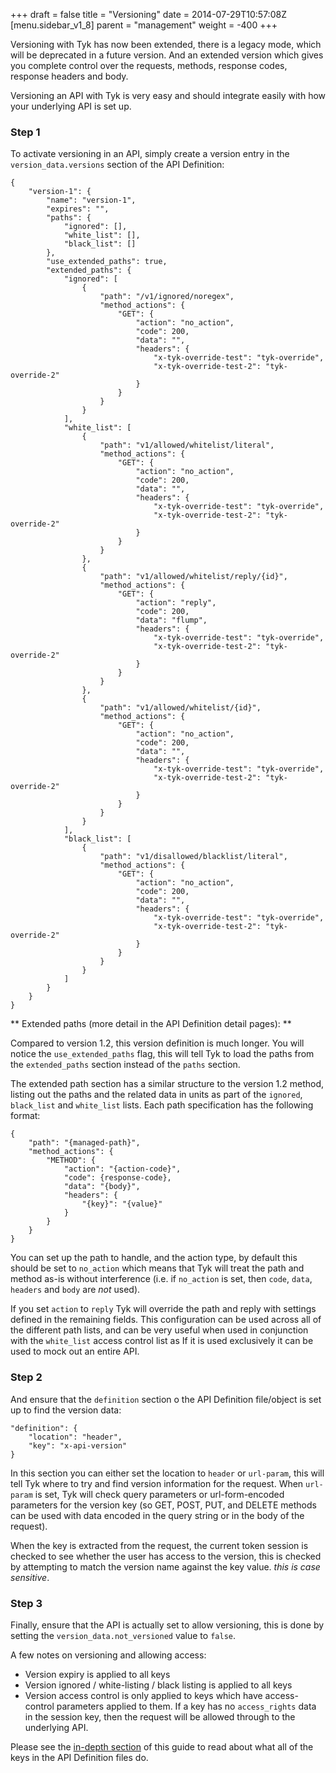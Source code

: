 +++
draft = false
title = "Versioning"
date = 2014-07-29T10:57:08Z
[menu.sidebar_v1_8]
    parent = "management"
    weight = -400
+++


Versioning with Tyk has now been extended, there is a legacy mode, which will be deprecated in a future version. And an extended 
version which gives you complete control over the requests, methods, response codes, response headers and body. 

Versioning an API with Tyk is very easy and should integrate easily with how your underlying API is set up. 

### Step 1

To activate versioning in an API, simply create a version entry in the `version_data.versions` section of the API Definition:

	{
        "version-1": {
            "name": "version-1",
            "expires": "",
            "paths": {
                "ignored": [],
                "white_list": [],
                "black_list": []
            },
            "use_extended_paths": true,
            "extended_paths": {
                "ignored": [
                    {
                        "path": "/v1/ignored/noregex",
                        "method_actions": {
                            "GET": {
                                "action": "no_action",
                                "code": 200,
                                "data": "",
                                "headers": {
                                    "x-tyk-override-test": "tyk-override",
                                    "x-tyk-override-test-2": "tyk-override-2"
                                }
                            }
                        }
                    }
                ],
                "white_list": [
                    {
                        "path": "v1/allowed/whitelist/literal",
                        "method_actions": {
                            "GET": {
                                "action": "no_action",
                                "code": 200,
                                "data": "",
                                "headers": {
                                    "x-tyk-override-test": "tyk-override",
                                    "x-tyk-override-test-2": "tyk-override-2"
                                }
                            }
                        }
                    },
                    {
                        "path": "v1/allowed/whitelist/reply/{id}",
                        "method_actions": {
                            "GET": {
                                "action": "reply",
                                "code": 200,
                                "data": "flump",
                                "headers": {
                                    "x-tyk-override-test": "tyk-override",
                                    "x-tyk-override-test-2": "tyk-override-2"
                                }
                            }
                        }
                    },
                    {
                        "path": "v1/allowed/whitelist/{id}",
                        "method_actions": {
                            "GET": {
                                "action": "no_action",
                                "code": 200,
                                "data": "",
                                "headers": {
                                    "x-tyk-override-test": "tyk-override",
                                    "x-tyk-override-test-2": "tyk-override-2"
                                }
                            }
                        }
                    }
                ],
                "black_list": [
                    {
                        "path": "v1/disallowed/blacklist/literal",
                        "method_actions": {
                            "GET": {
                                "action": "no_action",
                                "code": 200,
                                "data": "",
                                "headers": {
                                    "x-tyk-override-test": "tyk-override",
                                    "x-tyk-override-test-2": "tyk-override-2"
                                }
                            }
                        }
                    }
                ]
            }
        }
    }

** Extended paths (more detail in the API Definition detail pages): **

Compared to version 1.2, this version definition is much longer. You will notice the `use_extended_paths` flag, this will
tell Tyk to load the paths from the `extended_paths` section instead of the `paths` section.

The extended path section has a similar structure to the version 1.2 method, listing out the paths and the related data in units as
part of the `ignored`, `black_list` and `white_list` lists. Each path specification has the following format:

    {
        "path": "{managed-path}",
        "method_actions": {
            "METHOD": {
                "action": "{action-code}",
                "code": {response-code},
                "data": "{body}",
                "headers": {
                    "{key}": "{value}"
                }
            }
        }
    }
    
You can set up the path to handle, and the action type, by default this should be set to `no_action` which means that Tyk will 
treat the path and method as-is without interference (i.e. if `no_action` is set, then `code`, `data`, `headers` and `body` are *not* used).

If you set `action` to `reply` Tyk will override the path and reply with settings defined in the remaining fields. This configuration can be 
used across all of the different path lists, and can be very useful when used in conjunction with the `white_list` access control list as
If it is used exclusively it can be used to mock out an entire API.
	
### Step 2

And ensure that the `definition` section o the API Definition file/object is set up to find the version data:

    "definition": {
        "location": "header",
        "key": "x-api-version"
    }

In this section you can either set the location to `header` or `url-param`, this will tell Tyk where to try and find version information for the request. When
`url-param` is set, Tyk will check query parameters or url-form-encoded parameters for the version key (so GET, POST, PUT, and DELETE methods can be used 
with data encoded in the query string or in the body of the request).

When the key is extracted from the request, the current token session is checked to see whether the user has access to the version, this is checked by attempting to 
match the version name against the key value. *this is case sensitive*.

### Step 3

Finally, ensure that the API is actually set to allow versioning, this is done by setting the `version_data.not_versioned` value to `false`.

A few notes on versioning and allowing access:

- Version expiry is applied to all keys
- Version ignored / white-listing / black listing is applied to all keys
- Version access control is only applied to keys which have access-control parameters applied to them. If a key has no `access_rights` data in the session key, then the request will be allowed through to the underlying API.

Please see the [in-depth section](/v1.3/api-management/api-definition-detail/) of this guide to read about what all of the keys in the API Definition files do.